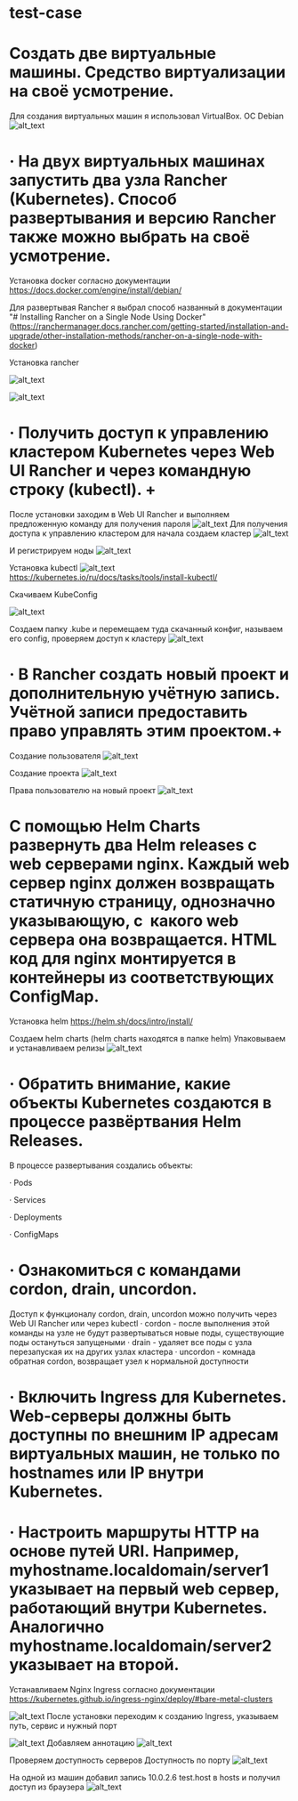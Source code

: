 # test-case
# Создать две виртуальные машины. Средство виртуализации на своё усмотрение.

Для создания виртуальных машин я использовал VirtualBox. ОС Debian
![alt_text](https://github.com/kod1197/test-case/blob/main/img/Pasted%20image%2020240422132050.png)
# · На двух виртуальных машинах запустить два узла Rancher (Kubernetes). Способ развертывания и версию Rancher также можно выбрать на своё усмотрение.


Установка docker согласно документации
https://docs.docker.com/engine/install/debian/

Для развертывая Rancher я выбрал способ названный в документации "# Installing Rancher on a Single Node Using Docker" (https://ranchermanager.docs.rancher.com/getting-started/installation-and-upgrade/other-installation-methods/rancher-on-a-single-node-with-docker)


Установка rancher

![alt_text](https://github.com/kod1197/test-case/blob/main/img/Pasted%20image%2020240418150244.png)

![alt_text](https://github.com/kod1197/test-case/blob/main/img/Pasted%20image%2020240418160843.png)

# · Получить доступ к управлению кластером Kubernetes через Web UI Rancher и через командную строку (kubectl). +

После установки заходим в Web UI Rancher и выполняем предложенную команду для получения пароля 
![alt_text](https://github.com/kod1197/test-case/blob/main/img/Pasted%20image%2020240420225405.png)
Для получения доступа к управлению кластером для начала создаем кластер
![alt_text](https://github.com/kod1197/test-case/blob/main/img/Pasted%20image%2020240420225018.png)

И регистрируем ноды
![alt_text](https://github.com/kod1197/test-case/blob/main/img/Pasted%20image%2020240420230057.png)

Установка kubectl
![alt_text](https://github.com/kod1197/test-case/blob/main/img/Pasted%20image%2020240418163122.png)
https://kubernetes.io/ru/docs/tasks/tools/install-kubectl/

Скачиваем KubeConfig

![alt_text](https://github.com/kod1197/test-case/blob/main/img/Pasted%20image%2020240421131346.png)

Создаем папку .kube и перемещаем туда скачанный конфиг, называем его config, проверяем доступ к кластеру
![alt_text](https://github.com/kod1197/test-case/blob/main/img/Pasted%20image%2020240421131752.png)

# · В Rancher создать новый проект и дополнительную учётную запись. Учётной записи предоставить право управлять этим проектом.+


Создание пользователя 
![alt_text](https://github.com/kod1197/test-case/blob/main/img/Pasted%20image%2020240418163751.png)

Создание проекта
![alt_text](https://github.com/kod1197/test-case/blob/main/img/Pasted%20image%2020240418163855.png)

Права пользователю на новый проект
![alt_text](https://github.com/kod1197/test-case/blob/main/img/Pasted%20image%2020240418163908.png)
# С помощью Helm Charts развернуть два Helm releases с web серверами nginx. Каждый web сервер nginx должен возвращать статичную страницу, однозначно указывающую, с  какого web сервера она возвращается. HTML код для nginx монтируется в контейнеры из соответствующих ConfigMap.
Установка helm
https://helm.sh/docs/intro/install/

Создаем helm charts (helm charts находятся в папке helm)
Упаковываем и устанавливаем релизы
![alt_text](https://github.com/kod1197/test-case/blob/main/img/Pasted%20image%2020240422135448.png)


# · Обратить внимание, какие объекты Kubernetes создаются в процессе развёртвания Helm Releases. 
В процессе развертывания создались объекты:

· Pods

· Services

· Deployments

· ConfigMaps


# ·	Ознакомиться с командами cordon, drain, uncordon.
Доступ к функционалу cordon, drain, uncordon можно получить через Web UI Rancher или через kubectl
· cordon - после выполнения этой команды на узле не будут развертываться новые поды, существующие поды остануться запущеными
· drain - удаляет все поды с узла перезапуская их на других узлах кластера
· uncordon - комнада обратная cordon, возвращает узел к нормальной доступности

# · Включить Ingress для Kubernetes. Web-серверы должны быть доступны по внешним IP адресам виртуальных машин, не только по hostnames или IP внутри Kubernetes.
# · Настроить маршруты HTTP на основе путей URI. Например, myhostname.localdomain/server1 указывает на первый web сервер, работающий внутри Kubernetes. Аналогично myhostname.localdomain/server2 указывает на второй.

Устанавливаем Nginx Ingress согласно документации
https://kubernetes.github.io/ingress-nginx/deploy/#bare-metal-clusters

![alt_text](https://github.com/kod1197/test-case/blob/main/img/Pasted%20image%2020240421161130.png)
После установки переходим к созданию Ingress, указываем путь, сервис и нужный порт

![alt_text](https://github.com/kod1197/test-case/blob/main/img/Pasted%20image%2020240421161046.png)
Добавляем аннотацию
![alt_text](https://github.com/kod1197/test-case/blob/main/img/Pasted%20image%2020240421162655.png)

Проверяем доступность серверов
Доступность по порту 
![alt_text](https://github.com/kod1197/test-case/blob/main/img/Pasted%20image%2020240421162106.png)

На одной из машин добавил запись 10.0.2.6 test.host в hosts и получил доступ из браузера
![alt_text](https://github.com/kod1197/test-case/blob/main/img/Pasted%20image%2020240422140124.png)
